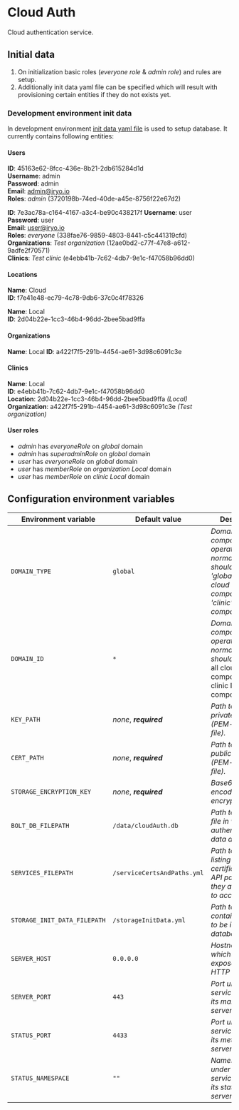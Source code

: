 # Cloud Auth

Cloud authentication service.

## Initial data

1. On initialization basic roles (*everyone role* & *admin role*) and rules are setup.
2. Additionally init data yaml file can be specified which will result with provisioning certain entities if they do not exists yet. 

### Development environment init data

In development environment [init data yaml file](./storageInitData.yml) is used to setup database. 
It currently contains following entities:

#### Users
**ID**: 45163e62-8fcc-436e-8b21-2db615284d1d  
**Username**: admin  
**Password**: admin  
**Email**: admin@iryo.io  
**Roles**: *admin* (3720198b-74ed-40de-a45e-8756f22e67d2)     

**ID**: 7e3ac78a-c164-4167-a3c4-be90c438217f
**Username**: user  
**Password**: user  
**Email**: user@iryo.io  
**Roles**: *everyone* (338fae76-9859-4803-8441-c5c441319cfd)   
**Organizations**: *Test organization* (12ae0bd2-c77f-47e8-a612-9adfe2f70571)  
**Clinics**: *Test clinic* (e4ebb41b-7c62-4db7-9e1c-f47058b96dd0)  

#### Locations
**Name**: Cloud  
**ID**: f7e41e48-ec79-4c78-9db6-37c0c4f78326   

**Name**: Local  
**ID**: 2d04b22e-1cc3-46b4-96dd-2bee5bad9ffa  

#### Organizations
**Name**: Local
**ID**: a422f7f5-291b-4454-ae61-3d98c6091c3e   

#### Clinics
**Name**: Local  
**ID**: e4ebb41b-7c62-4db7-9e1c-f47058b96dd0  
**Location**: 2d04b22e-1cc3-46b4-96dd-2bee5bad9ffa *(Local)*  
**Organization**: a422f7f5-291b-4454-ae61-3d98c6091c3e *(Test organization)*  

#### User roles
- *admin* has *everyoneRole* on *global* domain
- *admin* has *superadminRole* on *global* domain
- *user* has *everyoneRole* on *global* domain
- *user* has *memberRole* on *organization Local* domain
- *user* has *memberRole* on *clinic Local* domain

## Configuration environment variables
Environment variable | Default value | Description
-----------| ------------| -------------
`DOMAIN_TYPE` | `global` | *Domain in which component is operating, normally it should be 'global' for all cloud components and 'clinic' for local components.*
`DOMAIN_ID` | `*` |  *Domain in which component is operating, normally it should be '*' for all cloud components and clinic ID for local components.*
`KEY_PATH` | *none*, ***required*** | *Path to service's private key (PEM-formatted file).*
`CERT_PATH` | *none*, ***required*** | *Path to service's public key (PEM-formatted file).*
`STORAGE_ENCRYPTION_KEY` |  *none*, ***required*** | *Base64-encoded storage encryption key.*
`BOLT_DB_FILEPATH` | `/data/cloudAuth.db` | *Path to Bolt DB file in which authentication data are stored.*
`SERVICES_FILEPATH` | `/serviceCertsAndPaths.yml` | *Path to YAML file listing services certificates and API paths that they are allowed to access.*
`STORAGE_INIT_DATA_FILEPATH` | `/storageInitData.yml` | *Path to YAML file containing data to be initialized in database.*
`SERVER_HOST` | `0.0.0.0` | *Hostname under which service exposes its HTTP servers.*
`SERVER_PORT` | `443` | *Port under which service exposes its main HTTP server.*
`STATUS_PORT` | `4433` | *Port under which service exposes its metrics HTTP server.*
`STATUS_NAMESPACE` | `""` | *Namespace/path under which service exposes its status HTTP server.*
